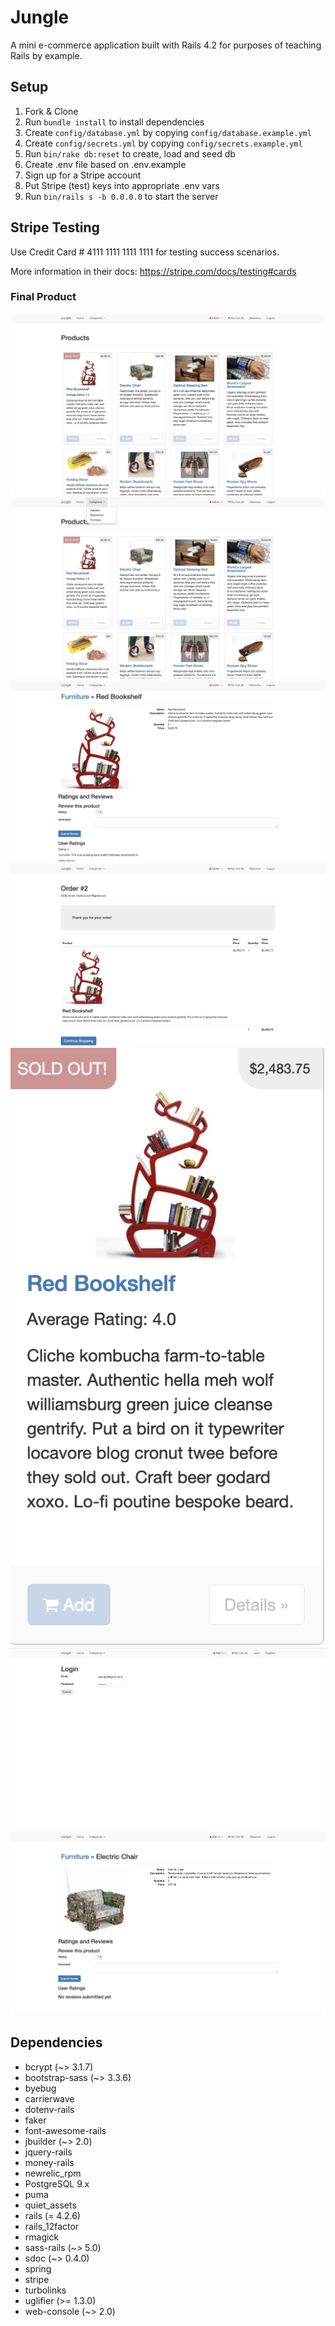 # Jungle

A mini e-commerce application built with Rails 4.2 for purposes of teaching Rails by example.


## Setup

1. Fork & Clone
2. Run `bundle install` to install dependencies
3. Create `config/database.yml` by copying `config/database.example.yml`
4. Create `config/secrets.yml` by copying `config/secrets.example.yml`
5. Run `bin/rake db:reset` to create, load and seed db
6. Create .env file based on .env.example
7. Sign up for a Stripe account
8. Put Stripe (test) keys into appropriate .env vars
9. Run `bin/rails s -b 0.0.0.0` to start the server

## Stripe Testing

Use Credit Card # 4111 1111 1111 1111 for testing success scenarios.

More information in their docs: <https://stripe.com/docs/testing#cards>

### Final Product 

!["Screenshot of Poducts Page"](https://github.com/maddie21/jungle-rails/blob/master/docs/ProductsPage.png?raw=true)
!["Screenshot of Categories Page "](https://github.com/maddie21/jungle-rails/blob/master/docs/Categories.png?raw=true)
!["Screenshot of Ratings and Comments Page"](https://github.com/maddie21/jungle-rails/blob/master/docs/Rating&Comments.png?raw=true)
!["Screenshot of Order Confirmation Page "](https://github.com/maddie21/jungle-rails/blob/master/docs/OrderConfirmation.png?raw=true)
!["Screenshot of Average Rating Page"](https://github.com/maddie21/jungle-rails/blob/master/docs/AverageRating.png?raw=true)
!["Screenshot of Login Page"](https://github.com/maddie21/jungle-rails/blob/master/docs/LoginPage.png?raw=true)
!["Screenshot when there are no ratings or reviews"](https://github.com/maddie21/jungle-rails/blob/master/docs/NoReviews.png?raw=true)

## Dependencies

* bcrypt (~> 3.1.7)
* bootstrap-sass (~> 3.3.6)
* byebug
* carrierwave
* dotenv-rails
* faker
* font-awesome-rails
* jbuilder (~> 2.0)
* jquery-rails
* money-rails
* newrelic_rpm
* PostgreSQL 9.x
* puma
* quiet_assets
* rails (= 4.2.6)
* rails_12factor
* rmagick
* sass-rails (~> 5.0)
* sdoc (~> 0.4.0)
* spring
* stripe
* turbolinks
* uglifier (>= 1.3.0)
* web-console (~> 2.0)
